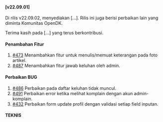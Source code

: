#### [v22.09.01]

Di rilis v22.09.02, menyediakan [...]. Rilis ini juga berisi perbaikan lain yang diminta Komunitas OpenDK.

Terima kasih pada [...] yang terus berkontribusi.

#### Penambahan Fitur
1. [#473](https://github.com/OpenSID/OpenDK/issues/473) Menambahkan fitur untuk menulis/memuat keterangan pada foto artikel.
2. [#487](https://github.com/OpenSID/OpenDK/issues/487) Menambahkan fitur jawab keluhan oleh admin.


#### Perbaikan BUG
1. [#486](https://github.com/OpenSID/OpenDK/issues/486) Perbaikan pada daftar keluhan tidak muncul.
2. [#491](https://github.com/OpenSID/OpenDK/issues/491) Perbaikan error ketika melihat komplain dengan akun admin-komplain.
3. [#432](https://github.com/OpenSID/OpenDK/issues/432) Perbaikan form update profil dengan validasi setiap field inputan. 

#### TEKNIS
